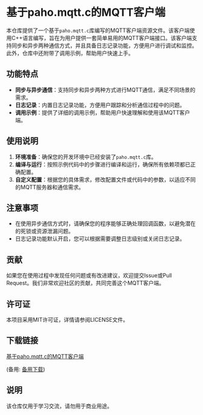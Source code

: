 # 基于paho.mqtt.c的MQTT客户端

本仓库提供了一个基于`paho.mqtt.c`库编写的MQTT客户端资源文件。该客户端使用C++语言编写，旨在为用户提供一套简单易用的MQTT客户端接口。该客户端支持同步和异步两种通信方式，并且具备日志记录功能，方便用户进行调试和监控。此外，仓库中还附带了调用示例，帮助用户快速上手。

## 功能特点

- **同步与异步通信**：支持同步和异步两种方式进行MQTT通信，满足不同场景的需求。
- **日志记录**：内置日志记录功能，方便用户跟踪和分析通信过程中的问题。
- **调用示例**：提供了详细的调用示例，帮助用户快速理解和使用该MQTT客户端。

## 使用说明

1. **环境准备**：确保您的开发环境中已经安装了`paho.mqtt.c`库。
2. **编译与运行**：按照示例代码中的步骤进行编译和运行，确保所有依赖项都已正确配置。
3. **自定义配置**：根据您的具体需求，修改配置文件或代码中的参数，以适应不同的MQTT服务器和通信需求。

## 注意事项

- 在使用异步通信方式时，请确保您的程序能够正确处理回调函数，以避免潜在的死锁或资源泄漏问题。
- 日志记录功能默认开启，您可以根据需要调整日志级别或关闭日志记录。

## 贡献

如果您在使用过程中发现任何问题或有改进建议，欢迎提交Issue或Pull Request。我们非常欢迎社区的贡献，共同完善这个MQTT客户端。

## 许可证

本项目采用MIT许可证，详情请参阅LICENSE文件。

## 下载链接
[基于paho.mqtt.c的MQTT客户端](https://pan.quark.cn/s/431f3777a090) 

(备用: [备用下载](https://pan.baidu.com/s/1kd3ziKGAUJsvydp0JhUXFw?pwd=1234))

## 说明

该仓库仅用于学习交流，请勿用于商业用途。
